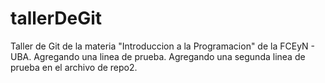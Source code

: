 # tallerDeGit

Taller de Git de la materia "Introduccion a la Programacion" de la FCEyN - UBA.
Agregando una linea de prueba.
Agregando una segunda linea de prueba en el archivo de repo2.
